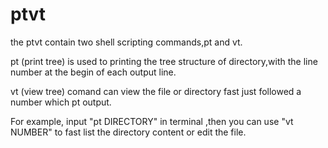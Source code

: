 ptvt
====

the ptvt contain two shell scripting commands,pt and vt.

pt (print tree) is used to printing the tree structure of directory,with the line number at the begin of each output line. 

vt (view tree) comand can view the file or directory fast just followed a number which pt output. 

For example, input "pt DIRECTORY" in terminal ,then you can use "vt NUMBER" to fast list the directory content or edit the file.

